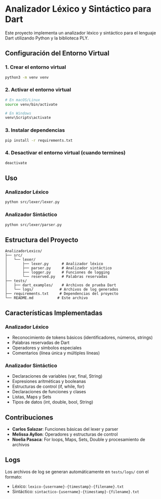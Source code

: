 # Analizador Léxico y Sintáctico para Dart

Este proyecto implementa un analizador léxico y sintáctico para el lenguaje Dart utilizando Python y la biblioteca PLY.

## Configuración del Entorno Virtual

### 1. Crear el entorno virtual
```bash
python3 -m venv venv
```

### 2. Activar el entorno virtual
```bash
# En macOS/Linux
source venv/bin/activate

# En Windows
venv\Scripts\activate
```

### 3. Instalar dependencias
```bash
pip install -r requirements.txt
```

### 4. Desactivar el entorno virtual (cuando termines)
```bash
deactivate
```

## Uso

### Analizador Léxico
```bash
python src/lexer/lexer.py
```

### Analizador Sintáctico
```bash
python src/lexer/parser.py
```

## Estructura del Proyecto

```
AnalizadorLexico/
├── src/
│   └── lexer/
│       ├── lexer.py      # Analizador léxico
│       ├── parser.py     # Analizador sintáctico
│       ├── logger.py     # Funciones de logging
│       └── reserved.py   # Palabras reservadas
├── tests/
│   ├── dart_examples/    # Archivos de prueba Dart
│   └── logs/            # Archivos de log generados
├── requirements.txt     # Dependencias del proyecto
└── README.md           # Este archivo
```

## Características Implementadas

### Analizador Léxico
- Reconocimiento de tokens básicos (identificadores, números, strings)
- Palabras reservadas de Dart
- Operadores y símbolos especiales
- Comentarios (línea única y múltiples líneas)

### Analizador Sintáctico
- Declaraciones de variables (var, final, String)
- Expresiones aritméticas y booleanas
- Estructuras de control (if, while, for)
- Declaraciones de funciones y clases
- Listas, Maps y Sets
- Tipos de datos (int, double, bool, String)

## Contribuciones

- **Carlos Salazar**: Funciones básicas del lexer y parser
- **Melissa Ayllon**: Operadores y estructuras de control
- **Noelia Pasaca**: For loops, Maps, Sets, Double y procesamiento de archivos

## Logs

Los archivos de log se generan automáticamente en `tests/logs/` con el formato:
- Léxico: `lexico-{username}-{timestamp}-{filename}.txt`
- Sintáctico: `sintactico-{username}-{timestamp}-{filename}.txt`
